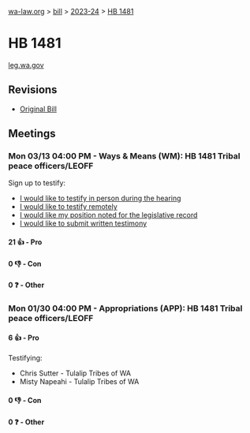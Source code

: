 [wa-law.org](/) > [bill](/bill/) > [2023-24](/bill/2023-24/) > [HB 1481](/bill/2023-24/hb/1481/)

# HB 1481
[leg.wa.gov](https://app.leg.wa.gov/billsummary?BillNumber=1481&Year=2023&Initiative=false)

## Revisions
* [Original Bill](1/)

## Meetings
### Mon 03/13 04:00 PM - Ways & Means (WM): HB 1481 Tribal peace officers/LEOFF
Sign up to testify:
* [I would like to testify in person during the hearing](https://app.leg.wa.gov/csi/Testifier/Add?chamber=House&mId=31013&aId=153433&caId=22115&tId=1)
* [I would like to testify remotely](https://app.leg.wa.gov/csi/Testifier/Add?chamber=House&mId=31013&aId=153433&caId=22115&tId=2)
* [I would like my position noted for the legislative record](https://app.leg.wa.gov/csi/Testifier/Add?chamber=House&mId=31013&aId=153433&caId=22115&tId=3)
* [I would like to submit written testimony](https://app.leg.wa.gov/csi/Testifier/Add?chamber=House&mId=31013&aId=153433&caId=22115&tId=4)

#### 21 👍 - Pro

#### 0 👎 - Con

#### 0 ❓ - Other

### Mon 01/30 04:00 PM - Appropriations (APP): HB 1481 Tribal peace officers/LEOFF
#### 6 👍 - Pro
Testifying:
* Chris Sutter - Tulalip Tribes of WA
* Misty Napeahi - Tulalip Tribes of WA

#### 0 👎 - Con

#### 0 ❓ - Other
